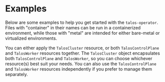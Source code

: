 # Examples

Below are some examples to help you get started with the `talos-operator`. Files with "container" in their names can be run in a containerized environment, while those with "metal" are intended for either bare-metal or virtualized environments. 

You can either apply the `TalosCluster` resource, or both `TalosControlPlane` and `TalosWorker` resources together. The `TalosCluster` object encapsulates both `TalosControlPlane` and `TalosWorker`, so you can choose whichever resource(s) best suit your needs. You can also use the `TalosControlPlane` and `TalosWorker` resources independently if you prefer to manage them separately.